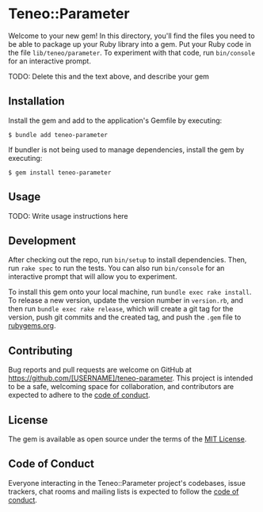 # Teneo::Parameter

Welcome to your new gem! In this directory, you'll find the files you need to be able to package up your Ruby library into a gem. Put your Ruby code in the file `lib/teneo/parameter`. To experiment with that code, run `bin/console` for an interactive prompt.

TODO: Delete this and the text above, and describe your gem

## Installation

Install the gem and add to the application's Gemfile by executing:

    $ bundle add teneo-parameter

If bundler is not being used to manage dependencies, install the gem by executing:

    $ gem install teneo-parameter

## Usage

TODO: Write usage instructions here

## Development

After checking out the repo, run `bin/setup` to install dependencies. Then, run `rake spec` to run the tests. You can also run `bin/console` for an interactive prompt that will allow you to experiment.

To install this gem onto your local machine, run `bundle exec rake install`. To release a new version, update the version number in `version.rb`, and then run `bundle exec rake release`, which will create a git tag for the version, push git commits and the created tag, and push the `.gem` file to [rubygems.org](https://rubygems.org).

## Contributing

Bug reports and pull requests are welcome on GitHub at https://github.com/[USERNAME]/teneo-parameter. This project is intended to be a safe, welcoming space for collaboration, and contributors are expected to adhere to the [code of conduct](https://github.com/[USERNAME]/teneo-parameter/blob/master/CODE_OF_CONDUCT.md).

## License

The gem is available as open source under the terms of the [MIT License](https://opensource.org/licenses/MIT).

## Code of Conduct

Everyone interacting in the Teneo::Parameter project's codebases, issue trackers, chat rooms and mailing lists is expected to follow the [code of conduct](https://github.com/[USERNAME]/teneo-parameter/blob/master/CODE_OF_CONDUCT.md).
